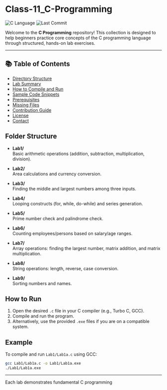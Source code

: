 # Class-11_C-Programming

![C Language](https://img.shields.io/badge/Language-C-blue?logo=c)
![Last Commit](https://img.shields.io/github/last-commit/Suresh-Shrestha1/Class-11_C-Programming)

Welcome to the **C Programming** repository! This collection is designed to help beginners practice core concepts of the C programming language through structured, hands-on lab exercises.

---

## 📚 Table of Contents

- [Directory Structure](#-directory-structure)  
- [Lab Summary](#-lab-summary-table)  
- [How to Compile and Run](#-how-to-compile-and-run)  
- [Sample Code Snippets](#-sample-code-snippets)  
- [Prerequisites](#-prerequisites)  
- [Missing Files](#-missing-files)  
- [Contribution Guide](#-contribution-guide)  
- [License](#-license)  
- [Contact](#-contact)  

## Folder Structure

- **Lab1/**  
  Basic arithmetic operations (addition, subtraction, multiplication, division).

- **Lab2/**  
  Area calculations and currency conversion.

- **Lab3/**  
  Finding the middle and largest numbers among three inputs.

- **Lab4/**  
  Looping constructs (for, while, do-while) and series generation.

- **Lab5/**  
  Prime number check and palindrome check.

- **Lab6/**  
  Counting employees/persons based on salary/age ranges.

- **Lab7/**  
  Array operations: finding the largest number, matrix addition, and matrix multiplication.

- **Lab8/**  
  String operations: length, reverse, case conversion.

- **Lab9/**  
  Sorting numbers and names.

## How to Run

1. Open the desired `.c` file in your C compiler (e.g., Turbo C, GCC).
2. Compile and run the program.
3. Alternatively, use the provided `.exe` files if you are on a compatible system.

## Example

To compile and run `Lab1/Lab1a.c` using GCC:

```sh
gcc Lab1/Lab1a.c -o Lab1/Lab1a.exe
./Lab1/Lab1a.exe
```

---

Each lab demonstrates fundamental C programming
